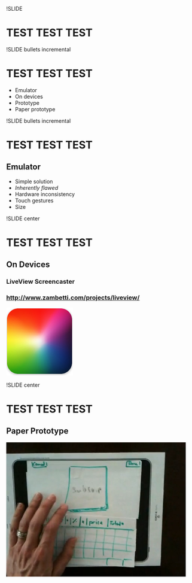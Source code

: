 !SLIDE
# TEST TEST TEST #

!SLIDE bullets incremental
# TEST TEST TEST #
* Emulator
* On devices
* Prototype
* Paper prototype

!SLIDE bullets incremental
# TEST TEST TEST #
## Emulator ##
* Simple solution
* _Inherently flawed_
* Hardware inconsistency
* Touch gestures
* Size


!SLIDE center
# TEST TEST TEST #
## On Devices ##
### LiveView Screencaster ###
### http://www.zambetti.com/projects/liveview/ ###
![LiveView Screencaster](liveview_screencaster.png)

!SLIDE center
# TEST TEST TEST #
## Paper Prototype ##
![Paper Protype](paper_prototype.jpg)